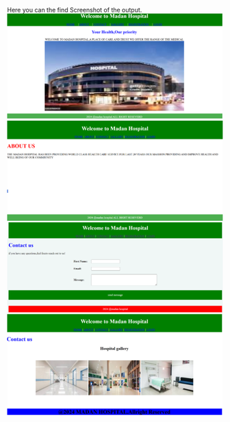 Here you can the find Screenshot of the output.
![image alt](https://github.com/pedapatisai/MadanHospital/blob/d04785d02626e4828635532ca2464cecf4c28692/Screenshot%201.png)
![image alt](https://github.com/pedapatisai/MadanHospital/blob/3ba45039a410de0598d5db875fc7ca32b246e363/Screenshot%20J.png)
![image alt](https://github.com/pedapatisai/MadanHospital/blob/e51caf58e376420079d178938bdea1f0f4ededbc/screen%20shot%20c%20.png)
![image alt](https://github.com/pedapatisai/MadanHospital/blob/3cbb730470215569620aeae3aed6cb3af82f994f/Screenshot%20g.png)
